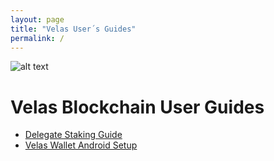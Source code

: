 ```yaml
---
layout: page
title: "Velas User´s Guides"
permalink: /
---
```


![alt text](https://github.com/dexempower/dexempower.github.io-velas/blob/main/assets/logos/LogoLettersmdpi.png?raw=true)

# Velas Blockchain User Guides

-   [Delegate Staking Guide](https://github.com/dexempower/dexempower.github.io-velas/blob/main/_posts/2020-11-20-velas-staking-guide.md)
-   [Velas Wallet Android Setup](https://dexempower.github.io/dexempower.github.io-velas/guides/android-wallet/2020/11/20/velas-wallet-android)
